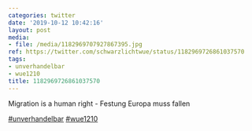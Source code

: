 ```yaml
---
categories: twitter
date: '2019-10-12 10:42:16'
layout: post
media:
- file: /media/1182969707927867395.jpg
ref: https://twitter.com/schwarzlichtwue/status/1182969726861037570
tags:
- unverhandelbar
- wue1210
title: 1182969726861037570
---
```

Migration is a human right - Festung Europa muss fallen



[#unverhandelbar](/t/unverhandelbar) [#wue1210](/t/wue1210) 